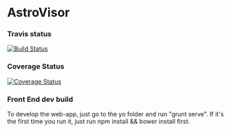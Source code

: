 # AstroVisor

### Travis status
[![Build Status](https://travis-ci.org/kelto/AstroVisor.png)](https://travis-ci.org/kelto/AstroVisor)

### Coverage Status
[![Coverage Status](https://coveralls.io/repos/kelto/AstroVisor/badge.svg?service=github)](https://coveralls.io/github/kelto/AstroVisor)

### Front End dev build
To develop the web-app, just go to the yo folder and run "grunt serve". If it's the first time you run it, just run npm install && bower install first.
